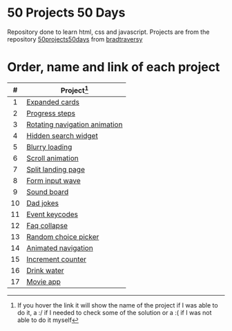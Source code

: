 # 50 Projects 50 Days

Repository done to learn html, css and javascript.
Projects are from the repository [50projects50days](https://github.com/bradtraversy/50projects50days) from [bradtraversy](https://github.com/bradtraversy)

# Order, name and link of each project

|  #  | Project[^1]                                                                        |
| :-: | ---------------------------------------------------------------------------------- |
|  1  | [Expanded cards](./projects/01-expanding-cards/ "Expanding cards")                 |
|  2  | [Progress steps](./projects/02-progress-steps/ "Progress steps")                   |
|  3  | [Rotating navigation animation](./projects/03-rotating-navigation-animation/ ":(") |
|  4  | [Hidden search widget](./projects/04-hidden-search-widget/ "Hidden search widget") |
|  5  | [Blurry loading](./projects/05-blurry-loading/ ":/")                               |
|  6  | [Scroll animation](./projects/06-scroll-animation/ "Scroll animation")             |
|  7  | [Split landing page](./projects/07-split-landing-page/ "Split landing page")       |
|  8  | [Form input wave](./projects/08-form-input-wave/ ":(")                             |
|  9  | [Sound board](./projects/09-sound-board/ "Sound board")                            |
| 10  | [Dad jokes](./projects/10-dad-jokes/ "Dad jokes")                                  |
| 11  | [Event keycodes](./projects/11-event-keycodes/ "Event keycodes")                   |
| 12  | [Faq collapse](./projects/12-faq-collapse/ "Faq collapse")                         |
| 13  | [Random choice picker](./projects/13-random-choice-picker/ "Random choice picker") |
| 14  | [Animated navigation](./projects/14-animated-navigation/ ":(")                     |
| 15  | [Increment counter](./projects/15-increment-counter/ "Increment counter")          |
| 16  | [Drink water](./projects/16-drink-water/ "Drink water")                            |
| 17  | [Movie app](./projects/17-movie-app/ ":/")                                         |

[^1]:
    If you hover the link it will show the name of the project if I was able to do it,
    a :/ if I needed to check some of the solution or
    a :( if I was not able to do it myself
